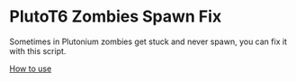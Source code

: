 # PlutoT6 Zombies Spawn Fix
Sometimes in Plutonium zombies get stuck and never spawn, you can fix it with this script.

[How to use](https://github.com/whoismh11/PlutoT6_Scripts#how-to-use)
